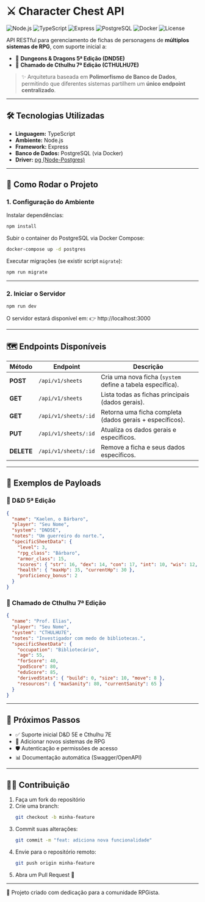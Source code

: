 # ⚔️ Character Chest API

![Node.js](https://img.shields.io/badge/Node.js-18.x-green?logo=node.js)
![TypeScript](https://img.shields.io/badge/TypeScript-5.x-blue?logo=typescript)
![Express](https://img.shields.io/badge/Express.js-4.x-lightgrey?logo=express)
![PostgreSQL](https://img.shields.io/badge/PostgreSQL-15.x-blue?logo=postgresql)
![Docker](https://img.shields.io/badge/Docker-ready-blue?logo=docker)
![License](https://img.shields.io/badge/license-MIT-green)

API RESTful para gerenciamento de fichas de personagens de **múltiplos sistemas de RPG**, com suporte inicial a:
- 🎲 **Dungeons & Dragons 5ª Edição (DND5E)**
- 📖 **Chamado de Cthulhu 7ª Edição (CTHULHU7E)**

> ✨ Arquitetura baseada em **Polimorfismo de Banco de Dados**, permitindo que diferentes sistemas partilhem um **único endpoint centralizado**.

---

## 🛠️ Tecnologias Utilizadas

- **Linguagem:** TypeScript
- **Ambiente:** Node.js
- **Framework:** Express
- **Banco de Dados:** PostgreSQL (via Docker)
- **Driver:** [pg (Node-Postgres)](https://node-postgres.com/)

---

## 🚀 Como Rodar o Projeto

### 1. Configuração do Ambiente

Instalar dependências:
```bash
npm install
```

Subir o container do PostgreSQL via Docker Compose:
```bash
docker-compose up -d postgres
```

Executar migrações (se existir script `migrate`):
```bash
npm run migrate
```

---

### 2. Iniciar o Servidor

```bash
npm run dev
```

O servidor estará disponível em:
👉 http://localhost:3000

---

## 🗺️ Endpoints Disponíveis

| Método  | Endpoint             | Descrição                                                                 |
|---------|----------------------|---------------------------------------------------------------------------|
| **POST**   | `/api/v1/sheets`     | Cria uma nova ficha (`system` define a tabela específica).                  |
| **GET**    | `/api/v1/sheets`     | Lista todas as fichas principais (dados gerais).                           |
| **GET**    | `/api/v1/sheets/:id` | Retorna uma ficha completa (dados gerais + específicos).                    |
| **PUT**    | `/api/v1/sheets/:id` | Atualiza os dados gerais e específicos.                                   |
| **DELETE** | `/api/v1/sheets/:id` | Remove a ficha e seus dados específicos.                                   |

---

## 💾 Exemplos de Payloads

### 📘 D&D 5ª Edição
```json
{
  "name": "Kaelen, o Bárbaro",
  "player": "Seu Nome",
  "system": "DND5E",
  "notes": "Um guerreiro do norte.",
  "specificSheetData": {
    "level": 3,
    "rpg_class": "Bárbaro",
    "armor_class": 15,
    "scores": { "str": 16, "dex": 14, "con": 17, "int": 10, "wis": 12, "cha": 8 },
    "health": { "maxHp": 35, "currentHp": 30 },
    "proficiency_bonus": 2
  }
}
```

### 📙 Chamado de Cthulhu 7ª Edição
```json
{
  "name": "Prof. Elias",
  "player": "Seu Nome",
  "system": "CTHULHU7E",
  "notes": "Investigador com medo de bibliotecas.",
  "specificSheetData": {
    "occupation": "Bibliotecário",
    "age": 55,
    "forScore": 40,
    "podScore": 80,
    "eduScore": 85,
    "derivedStats": { "build": 0, "size": 10, "move": 8 },
    "resources": { "maxSanity": 80, "currentSanity": 65 }
  }
}
```

---

## 📌 Próximos Passos

- ✅ Suporte inicial D&D 5E e Cthulhu 7E
- 🔄 Adicionar novos sistemas de RPG
- 🛡️ Autenticação e permissões de acesso
- 📊 Documentação automática (Swagger/OpenAPI)

---

## 👨‍💻 Contribuição

1. Faça um fork do repositório
2. Crie uma branch:
   ```bash
   git checkout -b minha-feature
   ```
3. Commit suas alterações:
   ```bash
   git commit -m "feat: adiciona nova funcionalidade"
   ```
4. Envie para o repositório remoto:
   ```bash
   git push origin minha-feature
   ```
5. Abra um Pull Request 🎉

---

📌 Projeto criado com dedicação para a comunidade RPGista.

